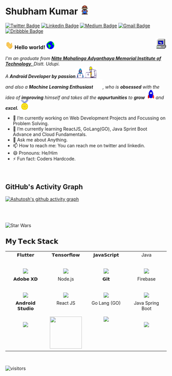 # Shubham Kumar&nbsp;<img src="Assets\Mario_Hello_Big.gif" width="30px" height="30px">

[![Twitter Badge](https://img.shields.io/badge/-@Shubham-1ca0f1?style=flat-square&labelColor=1ca0f1&logo=twitter&logoColor=white&link=https://twitter.com/ShubhamKumar_s1)](https://twitter.com/ShubhamKumar_s1) [![Linkedin Badge](https://img.shields.io/badge/-Shubham-blue?style=flat-square&logo=Linkedin&logoColor=white&link=https://www.linkedin.com/in/shubhamkumar-s/)](https://www.linkedin.com/in/shubhamkumar-s/) [![Medium Badge](https://img.shields.io/badge/-@Shubhamkumar-03a57a?style=flat-square&labelColor=000000&logo=Medium&link=https://medium.com/@subham.kumar032)](https://subham-kumar032.medium.com/)
[![Gmail Badge](https://img.shields.io/badge/-shubhamkumar@gmail.com-c14438?style=flat-square&logo=Gmail&logoColor=white&link=mailto:theshubhamkumar01@gmail.com)](mailto:theshubhamkumar01@gmail.com) [![Dribbble Badge](https://img.shields.io/badge/-ShubhamKumar-ff69b4?style=flat-square&labelColor=ff69b4&logo=dribbble&logoColor=white&link=https://dribbble.com/ShubhK09)](https://dribbble.com/ShubhK09)

<img align="right" alt="PC GIF" src="Assets\PC.gif" width="35px" height="35px"/>

### <img src="Assets\Hi.gif" width="25px" height="25px"> Hello world!&nbsp;<img src="Assets\Earth.gif" width="25px" height="25px">

<p>
  <em>
    I'm an graduate from <a href="https://www.nmamit.nitte.edu.in/"> <b>Nitte Mahalinga Adyanthaya Memorial Institute of Technology</b>, </a>Distt. Udupi. <br>
    A <b>Android Developer by passion</b><img src="Assets\Developer.gif" width="30px" height="30px"><img src="Assets\Designer.gif" width="36px" height="36px"><br>and also a <b>Machine Learning Enthusiast</b><img src="Assets\tensorflow.gif" width="30px" height="30px">, who is <b>obsessed</b>
    with the idea of <b>improving</b> himself and takes all the <b>oppurtunities</b> to 
    <b>grow</b> <img src="Assets\Rocket.gif" width="30px" height="30px">and 
    <b>excel.</b> <img src="Assets\Medal.gif" width="30px" height="30px">
  </em>  
</p>

- 🔭 I’m currently working on Web Development Projects and Focussing on Problem Solving.
- 🌱 I’m currently learning ReactJS, GoLang(GO), Java Sprint Boot Advance and Cloud Fundamentals.
- 💬 Ask me about Anything.
- 📫 How to reach me: You can reach me on twitter and linkedin.
- 😄 Pronouns: He/Him
- ⚡ Fun fact: Coders Hardcode.


<br>

## GitHub's Activity Graph
[![Ashutosh's github activity graph](https://activity-graph.herokuapp.com/graph?username=TheShubham-K&bg_color=000000&color=70d709&line=f7f7f7&point=2e2cb5&area=true&hide_border=true)](https://github.com/ashutosh00710/github-readme-activity-graph)



<br>
<br>
<br>

<img src="https://github.com/mayukhsil/mayukhsil/blob/master/Assets/starwars.gif" alt="Star Wars" width="980">

<br>

  

## 𝗠𝘆 𝗧𝗲𝗰𝗸 𝗦𝘁𝗮𝗰𝗸

<table>
  <tbody>
    <tr valign="top">
      <td width="25%" align="center">
        <span>𝗙𝗹𝘂𝘁𝘁𝗲𝗿</span><br><br><br>
        <img height="64px" src="https://cdn.svgporn.com/logos/flutter.svg">
      </td>
      <td width="25%" align="center">
        <span>𝗧𝗲𝗻𝘀𝗼𝗿𝗳𝗹𝗼𝘄</span><br><br><br>
        <img height="64px" src="https://cdn.svgporn.com/logos/tensorflow.svg">
      </td>
      <td width="25%" align="center">
        <span>𝗝𝗮𝘃𝗮𝗦𝗰𝗿𝗶𝗽𝘁</span><br><br><br>
        <img height="64px" src="https://cdn.svgporn.com/logos/javascript.svg">
      </td>
      <td width="25%" align="center">
        <span>Java</span><br><br><br>
        <img height="64px" src="https://cdn.svgporn.com/logos/java.svg">
      </td>
    </tr>
    <tr valign="top">
      <td width="25%" align="center">
        <span>𝗔𝗱𝗼𝗯𝗲 𝗫𝗗</span><br><br><br>
        <img height="64px" src="https://www.svgrepo.com/show/303109/adobe-xd-logo.svg">
      </td>
      <td width="25%" align="center">
        <span>Node.js</span><br><br><br>
        <img height="64px" src="https://cdn.svgporn.com/logos/nodejs.svg">
      </td>
      <td width="25%" align="center">
        <span>𝗚𝗶𝘁</span><br><br><br>
        <img height="64px" src="https://cdn.svgporn.com/logos/git-icon.svg">
      </td>
      <td width="25%" align="center">
        <span>Firebase</span><br><br><br>
        <img height="64px" src="https://cdn.svgporn.com/logos/firebase.svg">
      </td>
    </tr>
<!--     <tr valign="top">
      <td width="25%" align="center">
        <span>𝗔𝗻𝗱𝗿𝗼𝗶𝗱 𝗦𝘁𝘂𝗱𝗶𝗼</span><br><br><br>
        <img height="64px" src="https://cdn.svgporn.com/logos/android-icon.svg">
      </td>
    </tr>
    <tr valign="top"> -->
    </tr>
    <tr valign="top">
      <td width="25%" align="center">
        <span>𝗔𝗻𝗱𝗿𝗼𝗶𝗱 𝗦𝘁𝘂𝗱𝗶𝗼</span><br><br><br>
        <img height="64px" src="https://cdn.svgporn.com/logos/android-icon.svg">
      </td>
      <td width="25%" align="center">
        <span>React JS</span><br><br><br>
        <img height="100px" width="100px" src="https://img.icons8.com/plasticine/400/000000/react.png" >
      </td>
      <td width="25%" align="center">
        <span>Go Lang (GO)</span><br><br><br>
        <img height="64px" src="https://img.icons8.com/color/144/000000/golang.png">
      </td>
      <td width="25%" align="center">
        <span>Java Spring Boot</span><br><br><br>
        <img height="64px" src="https://spring.io/images/spring-logo-9146a4d3298760c2e7e49595184e1975.svg">
      </td>
      </tr>
  </tbody>
</table>

<br>


![visitors](https://visitor-badge.laobi.icu/badge?page_id=TheShubhamK)

